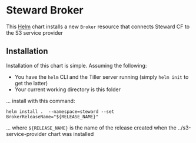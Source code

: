 # Steward Broker

This [Helm](https://github.com/kubernetes/helm) chart installs a new `Broker` resource that connects Steward CF to the S3 service provider

## Installation

Installation of this chart is simple. Assuming the following:

- You have the `helm` CLI and the Tiller server running (simply `helm init` to get the latter)
- Your current working directory is this folder

... install with this command:

```console
helm install .  --namespace=steward --set BrokerReleaseName="${RELEASE_NAME}"
```

... where `${RELEASE_NAME}` is the name of the release created when the
../s3-service-provider chart was installed
